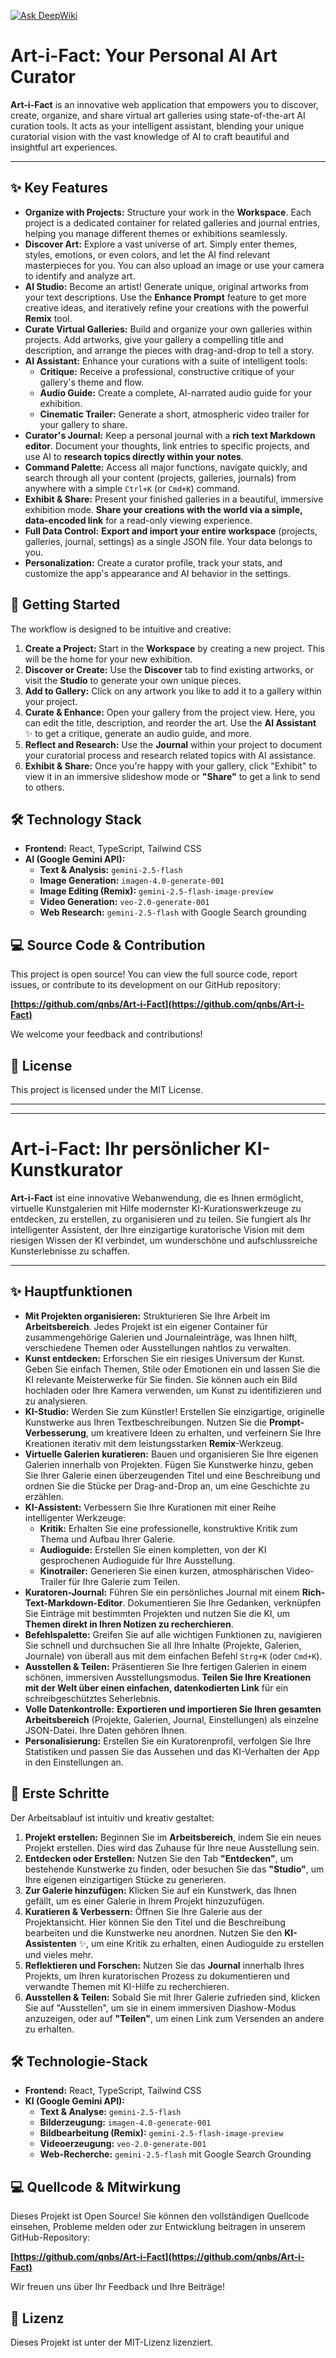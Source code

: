 [![Ask DeepWiki](https://deepwiki.com/badge.svg)](https://deepwiki.com/qnbs/Art-i-Fact)

# Art-i-Fact: Your Personal AI Art Curator

**Art-i-Fact** is an innovative web application that empowers you to discover, create, organize, and share virtual art galleries using state-of-the-art AI curation tools. It acts as your intelligent assistant, blending your unique curatorial vision with the vast knowledge of AI to craft beautiful and insightful art experiences.

---

## ✨ Key Features

-   **Organize with Projects:** Structure your work in the **Workspace**. Each project is a dedicated container for related galleries and journal entries, helping you manage different themes or exhibitions seamlessly.
-   **Discover Art:** Explore a vast universe of art. Simply enter themes, styles, emotions, or even colors, and let the AI find relevant masterpieces for you. You can also upload an image or use your camera to identify and analyze art.
-   **AI Studio:** Become an artist! Generate unique, original artworks from your text descriptions. Use the **Enhance Prompt** feature to get more creative ideas, and iteratively refine your creations with the powerful **Remix** tool.
-   **Curate Virtual Galleries:** Build and organize your own galleries within projects. Add artworks, give your gallery a compelling title and description, and arrange the pieces with drag-and-drop to tell a story.
-   **AI Assistant:** Enhance your curations with a suite of intelligent tools:
    -   **Critique:** Receive a professional, constructive critique of your gallery's theme and flow.
    -   **Audio Guide:** Create a complete, AI-narrated audio guide for your exhibition.
    -   **Cinematic Trailer:** Generate a short, atmospheric video trailer for your gallery to share.
-   **Curator's Journal:** Keep a personal journal with a **rich text Markdown editor**. Document your thoughts, link entries to specific projects, and use AI to **research topics directly within your notes**.
-   **Command Palette:** Access all major functions, navigate quickly, and search through all your content (projects, galleries, journals) from anywhere with a simple `Ctrl+K` (or `Cmd+K`) command.
-   **Exhibit & Share:** Present your finished galleries in a beautiful, immersive exhibition mode. **Share your creations with the world via a simple, data-encoded link** for a read-only viewing experience.
-   **Full Data Control:** **Export and import your entire workspace** (projects, galleries, journal, settings) as a single JSON file. Your data belongs to you.
-   **Personalization:** Create a curator profile, track your stats, and customize the app's appearance and AI behavior in the settings.

## 🚀 Getting Started

The workflow is designed to be intuitive and creative:

1.  **Create a Project:** Start in the **Workspace** by creating a new project. This will be the home for your new exhibition.
2.  **Discover or Create:** Use the **Discover** tab to find existing artworks, or visit the **Studio** to generate your own unique pieces.
3.  **Add to Gallery:** Click on any artwork you like to add it to a gallery within your project.
4.  **Curate & Enhance:** Open your gallery from the project view. Here, you can edit the title, description, and reorder the art. Use the **AI Assistant** ✨ to get a critique, generate an audio guide, and more.
5.  **Reflect and Research:** Use the **Journal** within your project to document your curatorial process and research related topics with AI assistance.
6.  **Exhibit & Share:** Once you're happy with your gallery, click "Exhibit" to view it in an immersive slideshow mode or **"Share"** to get a link to send to others.

## 🛠️ Technology Stack

-   **Frontend:** React, TypeScript, Tailwind CSS
-   **AI (Google Gemini API):**
    -   **Text & Analysis:** `gemini-2.5-flash`
    -   **Image Generation:** `imagen-4.0-generate-001`
    -   **Image Editing (Remix):** `gemini-2.5-flash-image-preview`
    -   **Video Generation:** `veo-2.0-generate-001`
    -   **Web Research:** `gemini-2.5-flash` with Google Search grounding

## 💻 Source Code & Contribution

This project is open source! You can view the full source code, report issues, or contribute to its development on our GitHub repository:

**[https://github.com/qnbs/Art-i-Fact](https://github.com/qnbs/Art-i-Fact)**

We welcome your feedback and contributions!

## 📄 License

This project is licensed under the MIT License.

---
---

# Art-i-Fact: Ihr persönlicher KI-Kunstkurator

**Art-i-Fact** ist eine innovative Webanwendung, die es Ihnen ermöglicht, virtuelle Kunstgalerien mit Hilfe modernster KI-Kurationswerkzeuge zu entdecken, zu erstellen, zu organisieren und zu teilen. Sie fungiert als Ihr intelligenter Assistent, der Ihre einzigartige kuratorische Vision mit dem riesigen Wissen der KI verbindet, um wunderschöne und aufschlussreiche Kunsterlebnisse zu schaffen.

---

## ✨ Hauptfunktionen

-   **Mit Projekten organisieren:** Strukturieren Sie Ihre Arbeit im **Arbeitsbereich**. Jedes Projekt ist ein eigener Container für zusammengehörige Galerien und Journaleinträge, was Ihnen hilft, verschiedene Themen oder Ausstellungen nahtlos zu verwalten.
-   **Kunst entdecken:** Erforschen Sie ein riesiges Universum der Kunst. Geben Sie einfach Themen, Stile oder Emotionen ein und lassen Sie die KI relevante Meisterwerke für Sie finden. Sie können auch ein Bild hochladen oder Ihre Kamera verwenden, um Kunst zu identifizieren und zu analysieren.
-   **KI-Studio:** Werden Sie zum Künstler! Erstellen Sie einzigartige, originelle Kunstwerke aus Ihren Textbeschreibungen. Nutzen Sie die **Prompt-Verbesserung**, um kreativere Ideen zu erhalten, und verfeinern Sie Ihre Kreationen iterativ mit dem leistungsstarken **Remix**-Werkzeug.
-   **Virtuelle Galerien kuratieren:** Bauen und organisieren Sie Ihre eigenen Galerien innerhalb von Projekten. Fügen Sie Kunstwerke hinzu, geben Sie Ihrer Galerie einen überzeugenden Titel und eine Beschreibung und ordnen Sie die Stücke per Drag-and-Drop an, um eine Geschichte zu erzählen.
-   **KI-Assistent:** Verbessern Sie Ihre Kurationen mit einer Reihe intelligenter Werkzeuge:
    -   **Kritik:** Erhalten Sie eine professionelle, konstruktive Kritik zum Thema und Aufbau Ihrer Galerie.
    -   **Audioguide:** Erstellen Sie einen kompletten, von der KI gesprochenen Audioguide für Ihre Ausstellung.
    -   **Kinotrailer:** Generieren Sie einen kurzen, atmosphärischen Video-Trailer für Ihre Galerie zum Teilen.
-   **Kuratoren-Journal:** Führen Sie ein persönliches Journal mit einem **Rich-Text-Markdown-Editor**. Dokumentieren Sie Ihre Gedanken, verknüpfen Sie Einträge mit bestimmten Projekten und nutzen Sie die KI, um **Themen direkt in Ihren Notizen zu recherchieren**.
-   **Befehlspalette:** Greifen Sie auf alle wichtigen Funktionen zu, navigieren Sie schnell und durchsuchen Sie all Ihre Inhalte (Projekte, Galerien, Journale) von überall aus mit dem einfachen Befehl `Strg+K` (oder `Cmd+K`).
-   **Ausstellen & Teilen:** Präsentieren Sie Ihre fertigen Galerien in einem schönen, immersiven Ausstellungsmodus. **Teilen Sie Ihre Kreationen mit der Welt über einen einfachen, datenkodierten Link** für ein schreibgeschütztes Seherlebnis.
-   **Volle Datenkontrolle:** **Exportieren und importieren Sie Ihren gesamten Arbeitsbereich** (Projekte, Galerien, Journal, Einstellungen) als einzelne JSON-Datei. Ihre Daten gehören Ihnen.
-   **Personalisierung:** Erstellen Sie ein Kuratorenprofil, verfolgen Sie Ihre Statistiken und passen Sie das Aussehen und das KI-Verhalten der App in den Einstellungen an.

## 🚀 Erste Schritte

Der Arbeitsablauf ist intuitiv und kreativ gestaltet:

1.  **Projekt erstellen:** Beginnen Sie im **Arbeitsbereich**, indem Sie ein neues Projekt erstellen. Dies wird das Zuhause für Ihre neue Ausstellung sein.
2.  **Entdecken oder Erstellen:** Nutzen Sie den Tab **"Entdecken"**, um bestehende Kunstwerke zu finden, oder besuchen Sie das **"Studio"**, um Ihre eigenen einzigartigen Stücke zu generieren.
3.  **Zur Galerie hinzufügen:** Klicken Sie auf ein Kunstwerk, das Ihnen gefällt, um es einer Galerie in Ihrem Projekt hinzuzufügen.
4.  **Kuratieren & Verbessern:** Öffnen Sie Ihre Galerie aus der Projektansicht. Hier können Sie den Titel und die Beschreibung bearbeiten und die Kunstwerke neu anordnen. Nutzen Sie den **KI-Assistenten** ✨, um eine Kritik zu erhalten, einen Audioguide zu erstellen und vieles mehr.
5.  **Reflektieren und Forschen:** Nutzen Sie das **Journal** innerhalb Ihres Projekts, um Ihren kuratorischen Prozess zu dokumentieren und verwandte Themen mit KI-Hilfe zu recherchieren.
6.  **Ausstellen & Teilen:** Sobald Sie mit Ihrer Galerie zufrieden sind, klicken Sie auf "Ausstellen", um sie in einem immersiven Diashow-Modus anzuzeigen, oder auf **"Teilen"**, um einen Link zum Versenden an andere zu erhalten.

## 🛠️ Technologie-Stack

-   **Frontend:** React, TypeScript, Tailwind CSS
-   **KI (Google Gemini API):**
    -   **Text & Analyse:** `gemini-2.5-flash`
    -   **Bilderzeugung:** `imagen-4.0-generate-001`
    -   **Bildbearbeitung (Remix):** `gemini-2.5-flash-image-preview`
    -   **Videoerzeugung:** `veo-2.0-generate-001`
    -   **Web-Recherche:** `gemini-2.5-flash` mit Google Search Grounding

## 💻 Quellcode & Mitwirkung

Dieses Projekt ist Open Source! Sie können den vollständigen Quellcode einsehen, Probleme melden oder zur Entwicklung beitragen in unserem GitHub-Repository:

**[https://github.com/qnbs/Art-i-Fact](https://github.com/qnbs/Art-i-Fact)**

Wir freuen uns über Ihr Feedback und Ihre Beiträge!

## 📄 Lizenz

Dieses Projekt ist unter der MIT-Lizenz lizenziert.
